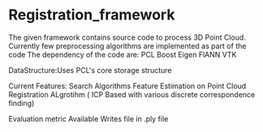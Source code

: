 # Registration_framework
The given framework contains source code to process 3D Point Cloud. Currently few preprocessing algorithms are implemented as part of the code
The dependency of the code are:
PCL
Boost
Eigen
FlANN
VTK

DataStructure:Uses PCL's core storage structure

Current Features:
Search Algorithms
Feature Estimation on Point Cloud
Registration ALgrotihm ( ICP Based with various discrete correspondence finding)

Evaluation metric Available
Writes file in .ply file
